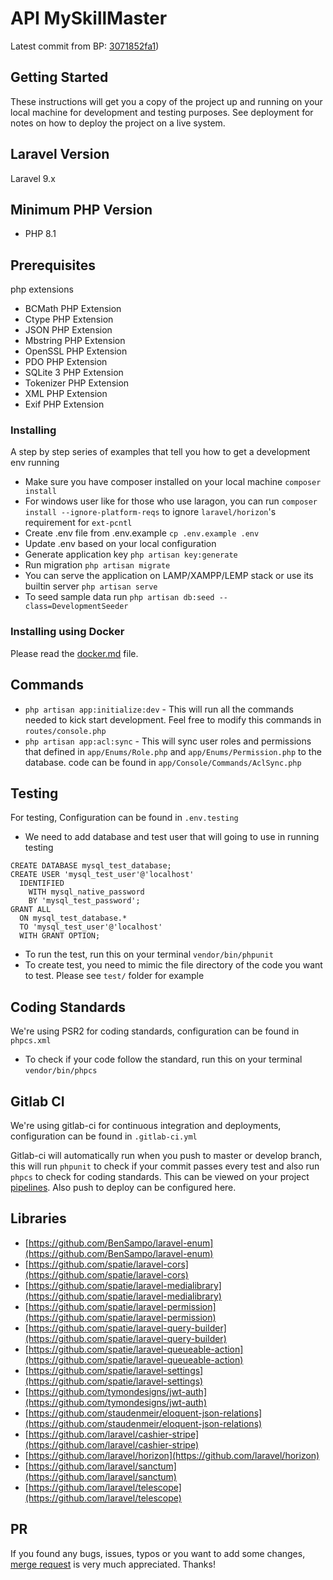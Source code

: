 # API MySkillMaster

Latest commit from BP: [3071852fa1](https://gitlab.com/appetiser/baseplate-api/-/commit/3071852fa1ce646ccc0ed7e6616170da88a9b398))

## Getting Started

These instructions will get you a copy of the project up and running on your local machine for development and testing purposes. See deployment for notes on how to deploy the project on a live system.

## Laravel Version
Laravel 9.x

## Minimum PHP Version
* PHP 8.1
## Prerequisites

php extensions

* BCMath PHP Extension
* Ctype PHP Extension
* JSON PHP Extension
* Mbstring PHP Extension
* OpenSSL PHP Extension
* PDO PHP Extension
* SQLite 3 PHP Extension
* Tokenizer PHP Extension
* XML PHP Extension
* Exif PHP Extension

### Installing

A step by step series of examples that tell you how to get a development env running

* Make sure you have composer installed on your local machine `composer install`
* For windows user like for those who use laragon, you can run `composer install --ignore-platform-reqs` to ignore `laravel/horizon`'s requirement for `ext-pcntl`
* Create .env file from .env.example `cp .env.example .env`
* Update .env based on your local configuration
* Generate application key `php artisan key:generate`
* Run migration `php artisan migrate`
* You can serve the application on LAMP/XAMPP/LEMP stack or use its builtin server `php artisan serve`
* To seed sample data run `php artisan db:seed --class=DevelopmentSeeder`

### Installing using Docker
Please read the [docker.md](/docker.md) file.

## Commands

* `php artisan app:initialize:dev` - This will run all the commands needed to kick start development. Feel free to modify this commands in `routes/console.php`
* `php artisan app:acl:sync` - This will sync user roles and permissions that defined in `app/Enums/Role.php` and `app/Enums/Permission.php` to the database. code can be found in `app/Console/Commands/AclSync.php`

## Testing

For testing, Configuration can be found in `.env.testing`

* We need to add database and test user that will going to use in running testing
```mysql
CREATE DATABASE mysql_test_database;
CREATE USER 'mysql_test_user'@'localhost'
  IDENTIFIED
  	WITH mysql_native_password
  	BY 'mysql_test_password';
GRANT ALL
  ON mysql_test_database.*
  TO 'mysql_test_user'@'localhost'
  WITH GRANT OPTION;
```
* To run the test, run this on your terminal `vendor/bin/phpunit`
* To create test, you need to mimic the file directory of the code you want to test. Please see `test/` folder for example

## Coding Standards

We're using PSR2 for coding standards, configuration can be found in `phpcs.xml`
* To check if your code follow the standard, run this on your terminal `vendor/bin/phpcs`

## Gitlab CI

We're using gitlab-ci for continuous integration and deployments, configuration can be found in `.gitlab-ci.yml`

Gitlab-ci will automatically run when you push to master or develop branch, this will run `phpunit` to check if your commit passes every test and also run `phpcs` to check for coding standards. This can be viewed on your project [pipelines](https://gitlab.com/appetiser/baseplate-api/pipelines). Also push to deploy can be configured here.

## Libraries

* [https://github.com/BenSampo/laravel-enum](https://github.com/BenSampo/laravel-enum)
* [https://github.com/spatie/laravel-cors](https://github.com/spatie/laravel-cors)
* [https://github.com/spatie/laravel-medialibrary](https://github.com/spatie/laravel-medialibrary)
* [https://github.com/spatie/laravel-permission](https://github.com/spatie/laravel-permission)
* [https://github.com/spatie/laravel-query-builder](https://github.com/spatie/laravel-query-builder)
* [https://github.com/spatie/laravel-queueable-action](https://github.com/spatie/laravel-queueable-action)
* [https://github.com/spatie/laravel-settings](https://github.com/spatie/laravel-settings)
* [https://github.com/tymondesigns/jwt-auth](https://github.com/tymondesigns/jwt-auth)
* [https://github.com/staudenmeir/eloquent-json-relations](https://github.com/staudenmeir/eloquent-json-relations)
* [https://github.com/laravel/cashier-stripe](https://github.com/laravel/cashier-stripe)
* [https://github.com/laravel/horizon](https://github.com/laravel/horizon)
* [https://github.com/laravel/sanctum](https://github.com/laravel/sanctum)
* [https://github.com/laravel/telescope](https://github.com/laravel/telescope)

## PR
If you found any bugs, issues, typos or you want to add some changes, [merge request](https://docs.gitlab.com/ee/gitlab-basics/add-merge-request.html) is very much appreciated. Thanks!
